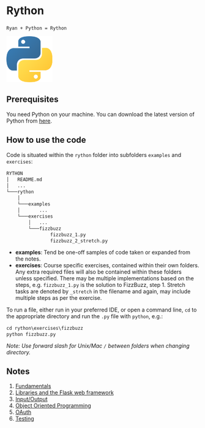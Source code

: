 # Rython

`Ryan + Python = Rython`

<img src="img/logo.png" alt="Python" width="120"/>

## Prerequisites

You need Python on your machine. You can download the latest version of Python from [here](https://www.python.org/downloads/). 

## How to use the code

Code is situated within the `rython` folder into subfolders `examples` and `exercises`:

````
RYTHON
│   README.md
│   ...
└───rython
    │
    └───examples
    │       ...
    └───exercises
        │   ...
        └───fizzbuzz
                fizzbuzz_1.py
                fizzbuzz_2_stretch.py
````

- **examples**: Tend be one-off samples of code taken or expanded from the notes.
- **exercises**: Course specific exercises, contained within their own folders. Any extra required files will also be contained within these folders unless specified. There may be multiple implementations based on the steps, e.g. `fizzbuzz_1.py` is the solution to FizzBuzz, step 1. Stretch tasks are denoted by `_stretch` in the filename and again, may include multiple steps as per the exercise.

To run a file, either run in your preferred IDE, or open a command line, `cd` to the appropriate directory and run the `.py` file with `python`, e.g.:

````
cd rython\exercises\fizzbuzz
python fizzbuzz.py
````

_Note: Use forward slash for Unix/Mac `/` between folders when changing directory._

## Notes

1. [Fundamentals](https://github.com/rysharprules/Rython/blob/master/01_fundamentals.md)
1. [Libraries and the Flask web framework](https://github.com/rysharprules/Rython/blob/master/02_libraries.md)
1. [Input/Output](https://github.com/rysharprules/Rython/blob/master/03_io.md)
1. [Object Oriented Programming](https://github.com/rysharprules/Rython/blob/master/04_oop.md)
1. [OAuth](https://github.com/rysharprules/Rython/blob/master/05_oauth.md)
1. [Testing](https://github.com/rysharprules/Rython/blob/master/06_testing.md)